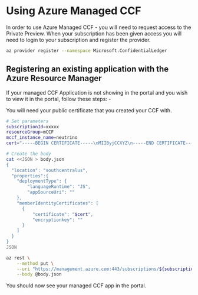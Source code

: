 # Using Azure Managed CCF

In order to use Azure Managed CCF - you will need to request access to the Private Preview. When your subscription has been given access you will need to login to your subscription and register the provider.

```bash
az provider register --namespace Microsoft.ConfidentialLedger
```

## Registering an existing application with the Azure Resource Manager
If your managed CCF Application is not showing in the portal and you wish to view it in the portal, follow these steps: -

You will need your public certificate that you created your CCF with.

```bash
# Set parameters
subscriptionId=xxxxx
resourceGroup=mCCF
mccf_instance_name=neutrino
cert="-----BEGIN CERTIFICATE-----\nMIIByjCCXYZ\n-----END CERTIFICATE-----"

# Create the body
cat <<JSON > body.json
{
  "location": "southcentralus",
  "properties":{
    "deploymentType": {
        "languageRuntime": "JS",
        "appSourceUri": ""
    },
    "memberIdentityCertificates": [ 
      {
          "certificate": "$cert",
          "encryptionkey": ""
      }
    ]      
  }
}
JSON

az rest \
    --method put \
    --uri "https://management.azure.com:443/subscriptions/${subscriptionId}/resourceGroups/${resourceGroup}/providers/Microsoft.ConfidentialLedger/ManagedCCFs/${mccf_instance_name}?api-version=2022-09-08-preview" \
    --body @body.json
```

You should now see your managed CCF app in the portal.